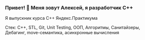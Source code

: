 ### Привет! 👋 Меня зовут Алексей, я разработчик С++
Я выпускник курса С++ Яндекс.Практикума

Стек:
C++, STL, Git, Unit Testing, ООП, Алгоритмы, Санитайзеры, Дебагинг, move-семантика, асинхронные вычисления
<!--
**Alexbit123/Alexbit123** is a ✨ _special_ ✨ repository because its `README.md` (this file) appears on your GitHub profile.

Here are some ideas to get you started:

- 🔭 I’m currently working on ...
- 🌱 I’m currently learning ...
- 👯 I’m looking to collaborate on ...
- 🤔 I’m looking for help with ...
- 💬 Ask me about ...
- 📫 How to reach me: ...
- 😄 Pronouns: ...
- ⚡ Fun fact: ...
-->
